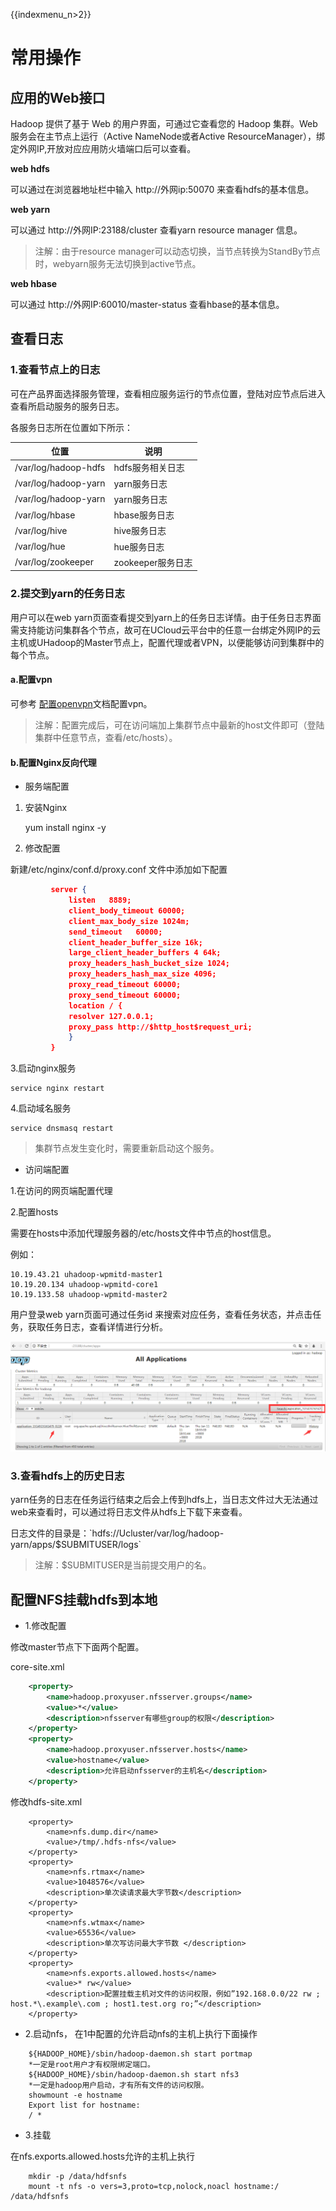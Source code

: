 {{indexmenu_n>2}}

# 常用操作

## 应用的Web接口

Hadoop 提供了基于 Web 的用户界面，可通过它查看您的 Hadoop 集群。Web 服务会在主节点上运行（Active
NameNode或者Active ResourceManager），绑定外网IP,开放对应应用防火墙端口后可以查看。

**web hdfs**

可以通过在浏览器地址栏中输入 http://外网ip:50070 来查看hdfs的基本信息。

**web yarn**

可以通过 http://外网IP:23188/cluster 查看yarn resource manager 信息。

> 注解：由于resource manager可以动态切换，当节点转换为StandBy节点时，webyarn服务无法切换到active节点。

**web hbase**

可以通过 http://外网IP:60010/master-status 查看hbase的基本信息。


## 查看日志

### 1.查看节点上的日志

可在产品界面选择服务管理，查看相应服务运行的节点位置，登陆对应节点后进入查看所启动服务的服务日志。

各服务日志所在位置如下所示：

| 位置                   | 说明            |
| -------------------- | ------------- |
| /var/log/hadoop-hdfs | hdfs服务相关日志    |
| /var/log/hadoop-yarn | yarn服务日志      |
| /var/log/hadoop-yarn | yarn服务日志      |
| /var/log/hbase       | hbase服务日志     |
| /var/log/hive        | hive服务日志      |
| /var/log/hue         | hue服务日志       |
| /var/log/zookeeper   | zookeeper服务日志 |

### 2.提交到yarn的任务日志

用户可以在web
yarn页面查看提交到yarn上的任务日志详情。由于任务日志界面需支持能访问集群各个节点，故可在UCloud云平台中的任意一台绑定外网IP的云主机或UHadoop的Master节点上，配置代理或者VPN，以便能够访问到集群中的每个节点。

#### a.配置vpn

可参考
[配置openvpn](http://cms.docs.ucloudadmin.com/analysis/uhadoop/operate/openvpn)文档配置vpn。

> 注解：配置完成后，可在访问端加上集群节点中最新的host文件即可（登陆集群中任意节点，查看/etc/hosts）。

#### b.配置Nginx反向代理

- 服务端配置

1. 安装Nginx

    yum install nginx -y

2. 修改配置

新建/etc/nginx/conf.d/proxy.conf 文件中添加如下配置

``` json
         server {
             listen   8889;
             client_body_timeout 60000;
             client_max_body_size 1024m;
             send_timeout   60000;
             client_header_buffer_size 16k;
             large_client_header_buffers 4 64k;
             proxy_headers_hash_bucket_size 1024;
             proxy_headers_hash_max_size 4096;
             proxy_read_timeout 60000;
             proxy_send_timeout 60000;
             location / {
             resolver 127.0.0.1;
             proxy_pass http://$http_host$request_uri;
             }
         } 
```

3.启动nginx服务

    service nginx restart

4.启动域名服务

``` 
service dnsmasq restart

```

> 集群节点发生变化时，需要重新启动这个服务。

- 访问端配置

1.在访问的网页端配置代理

2.配置hosts

需要在hosts中添加代理服务器的/etc/hosts文件中节点的host信息。

例如：

    10.19.43.21 uhadoop-wpmitd-master1
    10.19.20.134 uhadoop-wpmitd-core1
    10.19.133.58 uhadoop-wpmitd-master2

用户登录web yarn页面可通过任务id 来搜索对应任务，查看任务状态，并点击任务，获取任务日志，查看详情进行分析。

![](/images/uhadoop-38.png)

### 3.查看hdfs上的历史日志

yarn任务的日志在任务运行结束之后会上传到hdfs上，当日志文件过大无法通过web来查看时，可以通过将日志文件从hdfs上下载下来查看。

日志文件的目录是：\`hdfs://Ucluster/var/log/hadoop-yarn/apps/$SUBMITUSER/logs\`

> 注解：$SUBMITUSER是当前提交用户的名。

## 配置NFS挂载hdfs到本地

- 1.修改配置

修改master节点下下面两个配置。

core-site.xml

``` xml
    <property>
        <name>hadoop.proxyuser.nfsserver.groups</name>
        <value>*</value>
        <description>nfsserver有哪些group的权限</description>
    </property>
    <property>
        <name>hadoop.proxyuser.nfsserver.hosts</name>
        <value>hostname</value>
        <description>允许启动nfsserver的主机名</description>
    </property>
```

修改hdfs-site.xml

``` 
    <property>
        <name>nfs.dump.dir</name>
        <value>/tmp/.hdfs-nfs</value>
    </property>
    <property>
        <name>nfs.rtmax</name>
        <value>1048576</value>
        <description>单次读请求最大字节数</description>
    </property>
    <property>
        <name>nfs.wtmax</name>
        <value>65536</value>
        <description>单次写访问最大字节数 </description>
    </property>
    <property>
        <name>nfs.exports.allowed.hosts</name>
        <value>* rw</value>
        <description>配置挂载主机对文件的访问权限，例如”192.168.0.0/22 rw ; host.*\.example\.com ; host1.test.org ro;”</description>
    </property>
```

- 2.启动nfs， 在1中配置的允许启动nfs的主机上执行下面操作

``` 
    ${HADOOP_HOME}/sbin/hadoop-daemon.sh start portmap
    *一定是root用户才有权限绑定端口。
    ${HADOOP_HOME}/sbin/hadoop-daemon.sh start nfs3
    *一定是hadoop用户启动，才有所有文件的访问权限。
    showmount -e hostname
    Export list for hostname:
    / *
```

- 3.挂载

在nfs.exports.allowed.hosts允许的主机上执行

```
    mkdir -p /data/hdfsnfs
    mount -t nfs -o vers=3,proto=tcp,nolock,noacl hostname:/ /data/hdfsnfs
```
